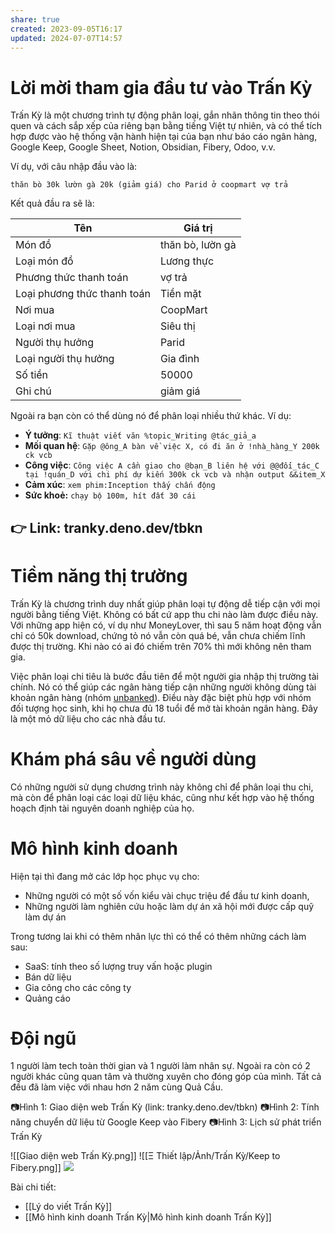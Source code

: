```yaml
---
share: true
created: 2023-09-05T16:17
updated: 2024-07-07T14:57
---
```

# Lời mời tham gia đầu tư vào Trấn Kỳ
Trấn Kỳ là một chương trình tự động phân loại, gắn nhãn thông tin theo thói quen và cách sắp xếp của riêng bạn bằng tiếng Việt tự nhiên, và có thể tích hợp được vào hệ thống vận hành hiện tại của bạn như báo cáo ngân hàng, Google Keep, Google Sheet, Notion, Obsidian, Fibery, Odoo, v.v.

Ví dụ, với câu nhập đầu vào là:

```
thăn bò 30k lườn gà 20k (giảm giá) cho Parid ở coopmart vợ trả
```

Kết quả đầu ra sẽ là:

| Tên                         | Giá trị          |
| --------------------------- | ---------------- |
| Món đồ                      | thăn bò, lườn gà |
| Loại món đồ                 | Lương thực       |
| Phương thức thanh toán      | vợ trả           |
| Loại phương thức thanh toán | Tiền mặt         |
| Nơi mua                     | CoopMart         |
| Loại nơi mua                | Siêu thị         |
| Người thụ hưởng             | Parid            |
| Loại người thụ hưởng        | Gia đình         |
| Số tiền                     | 50000            |
| Ghi chú                     | giảm giá         |

Ngoài ra bạn còn có thể dùng nó để phân loại nhiều thứ khác. Ví dụ:
- **Ý tưởng**: `Kĩ thuật viết văn %topic_Writing @tác_giả_a`
- **Mối quan hệ**: `Gặp @ông_A bàn về việc X, có đi ăn ở !nhà_hàng_Y 200k ck vcb`
- **Công việc**: `Công việc A cần giao cho @bạn_B liên hệ với @@đối_tác_C tại !quán_D với chi phí dự kiến 300k ck vcb và nhận output &&item_X`
- **Cảm xúc**: `xem phim:Inception thấy chấn động`
- **Sức khoẻ:** `chạy bộ 100m, hít đất 30 cái`

## 👉 Link: tranky.deno.dev/tbkn
# Tiềm năng thị trường
Trấn Kỳ là chương trình duy nhất giúp phân loại tự động dễ tiếp cận với mọi người bằng tiếng Việt. Không có bất cứ app thu chi nào làm được điều này. Với những app hiện có, ví dụ như MoneyLover, thì sau 5 năm hoạt động vẫn chỉ có 50k download, chứng tỏ nó vẫn còn quá bé, vẫn chưa chiếm lĩnh được thị trường. Khi nào có ai đó chiếm trên 70% thì mới không nên tham gia. 

Việc phân loại chi tiêu là bước đầu tiên để một người gia nhập thị trường tài chính. Nó có thể giúp các ngân hàng tiếp cận những người không dùng tài khoản ngân hàng (nhóm [unbanked](https://www.investopedia.com/terms/u/unbanked.asp)). Điều này đặc biệt phù hợp với nhóm đối tượng học sinh, khi họ chưa đủ 18 tuổi để mở tài khoản ngân hàng. Đây là một mỏ dữ liệu cho các nhà đầu tư.

# Khám phá sâu về người dùng
Có những người sử dụng chương trình này không chỉ để phân loại thu chi, mà còn để phân loại các loại dữ liệu khác, cũng như kết hợp vào hệ thống hoạch định tài nguyên doanh nghiệp của họ.

# Mô hình kinh doanh
Hiện tại thì đang mở các lớp học phục vụ cho:
- Những người có một số vốn kiểu vài chục triệu để đầu tư kinh doanh, 
- Những người làm nghiên cứu hoặc làm dự án xã hội mới được cấp quỹ làm dự án

Trong tương lai khi có thêm nhân lực thì có thể có thêm những cách làm sau:
- SaaS: tính theo số lượng truy vấn hoặc plugin
- Bán dữ liệu
- Gia công cho các công ty
- Quảng cáo

# Đội ngũ
1 người làm tech toàn thời gian và 1 người làm nhân sự. Ngoài ra còn có 2 người khác cũng quan tâm và thường xuyên cho đóng góp của mình. Tất cả đều đã làm việc với nhau hơn 2 năm cùng Quả Cầu.

📷Hình 1: Giao diện web Trấn Kỳ (link: tranky.deno.dev/tbkn) 
📷Hình 2: Tính năng chuyển dữ liệu từ Google Keep vào Fibery
📷Hình 3: Lịch sử phát triển Trấn Kỳ

![[Giao diện web Trấn Kỳ.png]]
![[Ξ Thiết lập/Ảnh/Trấn Kỳ/Keep to Fibery.png]]
![](https://i.imgur.com/gQIGF2J.png)


Bài chi tiết: 
- [[Lý do viết Trấn Kỳ]]
- [[Mô hình kinh doanh Trấn Kỳ|Mô hình kinh doanh Trấn Kỳ]]